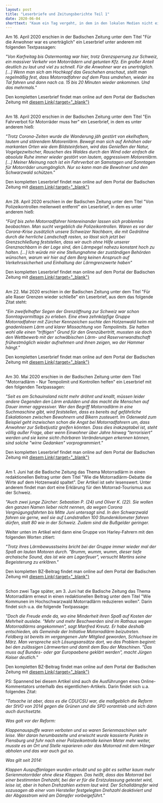 ```yaml
---
layout: post
title: "Leserbriefe und Zeitungsberichte Teil 1"
date: 2020-06-04
shorttext: "Kaum ein Tag vergeht, in dem in den lokalen Medien nicht ein Leserbrief oder Bericht über Motorradfahrer erscheint. Viel zu oft sind es Berichte über Tote oder Schwerverletzte, die auf den Rennstrecken rund um B 500, B 317 und B31 verunglücken. Und mindestens genauso oft gibt es redaktionelle Beiträge oder Leserbriefe, in dem Menschen über ihren verzweifelten Kampf gegen den Lärm berichten."
---
```


Am 16. April 2020 erschien in der Badischen Zeitung unter dem Titel "Für die Anwohner war es unerträglich" ein Leserbrief unter anderem mit folgenden Textpassagen: 

<i>"Von Karfreitag bis Ostermontag war hier, trotz Grenzsperrung zur Schweiz, ein massiver Verkehr von Motorrädern und getunten Kfz. Ein großer Anteil deutlich zu laut und viel zu schnell. Für die Anwohner war es unerträglich. [...] Wenn man sich am Hochkopf das Geschehen anschaut, stellt man regelmäßig fest, dass Motorradfahrer auf dem Pass umdrehen, wieder ins Tal fahren und dann nach ca. 15 bis 20 Minuten wieder ankommen. Und das mehrmals."</i>

Den kompletten Leserbrief findet man online auf dem Portal der Badischen Zeitung mit <span style="text-decoration: underline;">[diesem Link](https://www.badische-zeitung.de/leserbriefe-xmack7fqx--184823445.html){:target="_blank"}</span>
 
<br />
Am 18. April 2020 erschien in der Badischen Zeitung unter dem Titel "Ein Fahrverbot für Motorräder muss her" ein Leserbrief, in dem es unter anderem hieß: 

<i>"Trotz Corona-Zeiten wurde die Wanderung jäh gestört von ekelhaftem, lautem und störendem Motorenlärm. Bewegt man sich auf Anhöhen oder markanten Orten wie dem Bildsteinfelsen, wird das Genießen der Natur, Vogelgezwitscher, Rauschen des Waldes durch den Wind oder einfach die absolute Ruhe immer wieder gestört von lautem, aggressivem Motorenlärm. [...] Meiner Meinung nach ist ein Fahrverbot an Samstagen und Sonntagen für Motorräder unumgänglich. Nur so kann man die Bewohner und den Schwarzwald schützen."</i>

Den kompletten Leserbrief findet man online auf dem Portal der Badischen Zeitung mit <span style="text-decoration: underline;">[diesem Link](https://www.badische-zeitung.de/leserbriefe-x3seqfiax--184886863.html){:target="_blank"}</span>

<br />
Am 28. April 2020 erschien in der Badischen Zeitung unter dem Titel "Von Polizeikontrollen meilenweit entfernt" ein Leserbrief, in dem es unter anderem hieß: 

<i>"Fünf bis zehn Motorradfahrer hintereinander lassen sich problemlos beobachten. Man sucht vergeblich die Polizeikontrollen. Waren es vor der Corona-Krise zusätzlich unsere Schweizer Nachbarn, die mit Gedröhne durch die herrliche Landschaft rasten, so lässt sich jetzt bei Grenzschließung feststellen, dass wir auch ohne Hilfe unserer Grenznachbarn in der Lage sind, den Lärmpegel nahezu konstant hoch zu halten. [...] Ich würde mir eine Stellungnahme der zuständigen Behörden wünschen, warum wir hier auf dem Berg keinen Anspruch auf Verkehrssicherheit und Einhaltung der Lärmgrenzwerte haben"</i>

Den kompletten Leserbrief findet man online auf dem Portal der Badischen Zeitung mit <span style="text-decoration: underline;">[diesem Link](https://www.badische-zeitung.de/leserbriefe-xki3b7yix--185178804.html){:target="_blank"}</span>

<br />
Am 22. Mai 2020 erschien in der Badischen Zeitung unter dem Titel "Für alle Raser Grenzen wieder schließe" ein Leserbrief, aus dem das folgende Zitat steht: 

<i>"Ein zweifelhafter Segen der Grenzöffnung zur Schweiz war schon Sonntagvormittags zu erleben. Eine etwa zehnköpfige Gruppe Motorradfahrer mit Zürcher Kennzeichen suchte den Hotzenwald heim mit gnadenlosem Lärm und klarer Missachtung von Tempolimits. Sie hatten wohl alle einen "triftigen" Grund für den Grenzübertritt, mussten sie doch den Wettbewerb mit der schwäbischen Lärm- und Raserverwandtschaft frühestmöglich wieder aufnehmen und ihnen zeigen, wo der Hammer hängt."</i>

Den kompletten Leserbrief findet man online auf dem Portal der Badischen Zeitung mit <span style="text-decoration: underline;">[diesem Link](https://www.badische-zeitung.de/leserbriefe-xukunneqx){:target="_blank"}</span>

<br />
Am 30. Mai 2020 erschien in der Badischen Zeitung unter dem Titel "Motorradlärm - Nur Tempolimit und Kontrollen helfen" ein Leserbrief mit den folgenden Textpassagen: 

<i>"Seit es am Schauinsland nicht mehr dröhnt und knallt, müssen leider andere Gegenden den Lärm erdulden und das macht die Menschen auf Dauer immer aggressiver. Wer den Begriff Motorradlärm in eine Suchmaschine gibt, wird feststellen, dass es bereits auf gefährliche Eskalationen zwischen Bewohnern und Bikern zusteuert. Im Odenwald zum Beispiel geht inzwischen schon die Angst bei Motorradfahrern um, dass Anwohner zur Selbstjustiz greifen könnten. Dass dies inakzeptabel ist, steht völlig außer Frage, aber wenn Einwohner über Jahre hinweg "terrorisiert" werden und sie keine sicht-/hörbaren Veränderungen erkennen können, sind solche "wirre Gedanken" vorprogrammiert."</i>

Den kompletten Leserbrief findet man online auf dem Portal der Badischen Zeitung mit <span style="text-decoration: underline;">[diesem Link](https://www.badische-zeitung.de/leserbriefe-xnsfm6tix--185972104.html){:target="_blank"}</span>

<br />
Am 1. Juni hat die Badische Zeitung das Thema Motorradlärm in einen redaktionellen Beitrag unter dem Titel "Wie die Motorradlärm-Debatte die Wirte auf dem Hotzenwald spaltet". Der Artikel ist sehr lesenswert. Unter anderem findet man dort eine Erklärung für den Motorrad-Tourismus aus der Schweiz.

<i>"Auch zwei junge Zürcher: Sebastian P. (24) und Oliver K. (22). Sie wollen den ganzen Namen lieber nicht nennen, da wegen Corona Vergnügungsfahrten bis Mitte Juni untersagt sind. In den Schwarzwald fahren sie gerne, weil sie auf Landstraßen 100 Stundenkilometer fahren dürfen, statt 80 wie in der Schweiz. Zudem sind die Bußgelder geringer.</i>

Weiter unten im Artikel wird dann eine Gruppe von Harley-Fahrern mit den folgenden Worten zitiert:

<i>"Trotz ihres Lärmbewusstseins bricht bei der Gruppe immer wieder mal der Spaß an lauten Motoren durch. "Brumm, wumm, wumm, dieser tiefe archaische Sound, das ist wie am Lagerfeuer", versucht Martins seine Begeisterung zu erklären."</i>

Den kompletten BZ-Beitrag findet man online auf dem Portal der Badischen Zeitung mit <span style="text-decoration: underline;">[diesem Link](https://www.badische-zeitung.de/wie-die-motorradlaerm-debatte-die-wirte-auf-dem-hotzenwald-spaltet){:target="_blank"}</span>


<br />
Schon zwei Tage später, am 3. Juni hat die Badische Zeitung das Thema Motorradlärm erneut in einen redaktionellen Beitrag unter dem Titel "Wie Kommunen im Hochschwarzwald Motorradlärm reduzieren wollen". Darin findet sich u.a. die folgende Textpassage:

<i>"Doch die Freude ende da, wo eine Minderheit ihren Spaß auf Kosten der Mehrheit auslebe. "Mehr und mehr Beschwerden sind im Rathaus wegen Motorradlärms angekommen", sagt Manfred Kreutz. Er habe deshalb entschieden, als Gemeinde der Initiative Motorradlärm beizutreten. Feldberg ist bereits im vergangenen Jahr Mitglied geworden, Schluchsee im März. Man verspreche sich Lösungsansätze dort, wo das Problem beginnt: bei den zulässigen Lärmwerten und damit dem Bau der Maschinen. "Das muss auf Bundes- oder gar Europaebene geklärt werden", macht Jürgen Kaiser deutlich."</i>

Den kompletten BZ-Beitrag findet man online auf dem Portal der Badischen Zeitung mit <span style="text-decoration: underline;">[diesem Link](https://www.badische-zeitung.de/wie-kommunen-im-hochschwarzwald-motorradlaerm-reduzieren-wollen){:target="_blank"}</span>

PS: Spannend bei diesem Artikel sind auch die Ausführungen eines Online-Kommentators unterhalb des eigentlichen-Artikels. Darin findet sich u.a. folgendes Zitat:

<i>"Tatsache ist aber, dass es die CDU/CSU war, die maßgeblich die Reform der StVO von 2014 gegen die Grünen und die SPD vorantrieb und sich dann auch durchsetzte.

Was galt vor der Reform:

Klappenauspuffe waren verboten und so waren Serienmaschinen sehr leise. Wer daran herumbastelte und erwischt wurde kassierte Punkte in Flensburg und fuhr nach einer Polizeikontrolle keinen Meter mehr weiter, musste es an Ort und Stelle reparieren oder das Motorrad mit dem Hänger abholen und das war auch gut so.

Was gilt seit 2014:

Klappen Auspuffanlagen wurden erlaubt und so gibt es seither kaum mehr Serienmotorräder ohne diese Klappen. Das heißt, dass das Motorrad bei einer bestimmten Drehzahl, bei der er für die Erstzulassung getestet wird, leise ist, aber in hohen Drehzahlen extrem laut wird. Der Schalldämpfer wird sozusagen ab einer vom Hersteller festgelegten Drehzahl deaktiviert und der Abgasstrom wird am Dämpfer vorbeigeführt."</i>